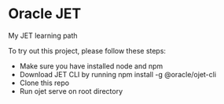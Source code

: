 # Oracle JET
My JET learning path

To try out this project, please follow these steps:

- Make sure you have installed node and npm
- Download JET CLI by running npm install -g @oracle/ojet-cli
- Clone this repo
- Run ojet serve on root directory
